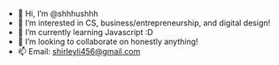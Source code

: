 - 👋 Hi, I’m @shhhushhh
- 👀 I’m interested in CS, business/entrepreneurship, and digital design!
- 🌱 I’m currently learning Javascript :D
- 💞️ I’m looking to collaborate on honestly anything!
- 📫 Email: shirleyli456@gmail.com

<!---
shhhushhh/shhhushhh is a ✨ special ✨ repository because its `README.md` (this file) appears on your GitHub profile.
You can click the Preview link to take a look at your changes.
--->
